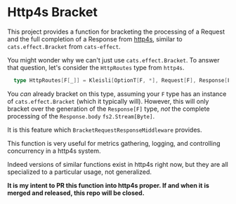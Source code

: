 # Http4s Bracket #

This project provides a function for bracketing the processing of a Request and the full completion of a Response from [http4s][http4s], similar to `cats.effect.Bracket` from `cats-effect`.

You might wonder why we can't just use `cats.effect.Bracket`. To answer that question, let's consider the `HttpRoutes` type from `http4s`.

```scala
  type HttpRoutes[F[_]] = Kleisli[OptionT[F, *], Request[F], Response[F]]
```

You _can_ already bracket on this type, assuming your `F` type has an instance of `cats.effect.Bracket` (which it typically will). However, this will only bracket over the generation of the `Response[F]` type, _not_ the complete processing of the `Response.body` `fs2.Stream[Byte]`.

It is this feature which `BracketRequestResponseMiddleware` provides.

This function is very useful for metrics gathering, logging, and controlling concurrency in a http4s system.

Indeed versions of similar functions exist in http4s right now, but they are all specialized to a particular usage, not generalized.

**It is my intent to PR this function into http4s proper. If and when it is merged and released, this repo will be closed.**

[http4s]: https://http4s.org/ "Http4s"
